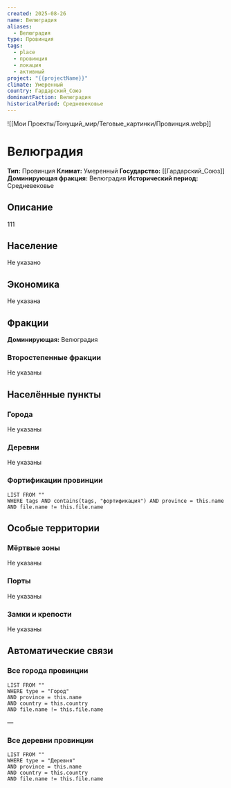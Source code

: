 ```yaml
---
created: 2025-08-26
name: Велюградия
aliases:
  - Велюградия
type: Провинция
tags:
  - place
  - провинция
  - локация
  - активный
project: "{{projectName}}"
climate: Умеренный
country: Гардарский_Союз
dominantFaction: Велюградия
historicalPeriod: Средневековье
---
```


![[Мои Проекты/Тонущий_мир/Теговые_картинки/Провинция.webp]]

# Велюградия

**Тип:** Провинция
**Климат:** Умеренный
**Государство:** [[Гардарский_Союз]]
**Доминирующая фракция:** Велюградия
**Исторический период:** Средневековье

## Описание
111

## Население
Не указано

## Экономика
Не указана

## Фракции
**Доминирующая:** Велюградия

### Второстепенные фракции
Не указаны

## Населённые пункты
### Города
Не указаны

### Деревни
Не указаны

### Фортификации провинции
```dataview
LIST FROM ""
WHERE tags AND contains(tags, "фортификация") AND province = this.name AND file.name != this.file.name
```

## Особые территории
### Мёртвые зоны
Не указаны

### Порты
Не указаны

### Замки и крепости
Не указаны

## Автоматические связи

### Все города провинции
```dataview
LIST FROM ""
WHERE type = "Город" 
AND province = this.name
AND country = this.country 
AND file.name != this.file.name
```
—

### Все деревни провинции
```dataview
LIST FROM ""
WHERE type = "Деревня" 
AND province = this.name
AND country = this.country 
AND file.name != this.file.name
```
